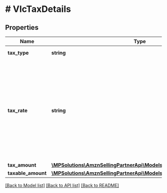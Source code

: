 # # VIcTaxDetails

## Properties

Name | Type | Description | Notes
------------ | ------------- | ------------- | -------------
**tax_type** | **string** | Type of the tax applied. |
**tax_rate** | **string** | A decimal number with no loss of precision. Useful when precision loss is unacceptable, as with currencies. Follows RFC7159 for number representation. &lt;br&gt;**Pattern** : &#x60;^-?(0|([1-9]\\d*))(\\.\\d+)?([eE][+-]?\\d+)?$&#x60;. | [optional]
**tax_amount** | [**\MPSolutions\AmznSellingPartnerApi\Models\VendorInvoices\VIcMoney**](VIcMoney.md) |  |
**taxable_amount** | [**\MPSolutions\AmznSellingPartnerApi\Models\VendorInvoices\VIcMoney**](VIcMoney.md) |  | [optional]

[[Back to Model list]](../../README.md#models) [[Back to API list]](../../README.md#endpoints) [[Back to README]](../../README.md)
